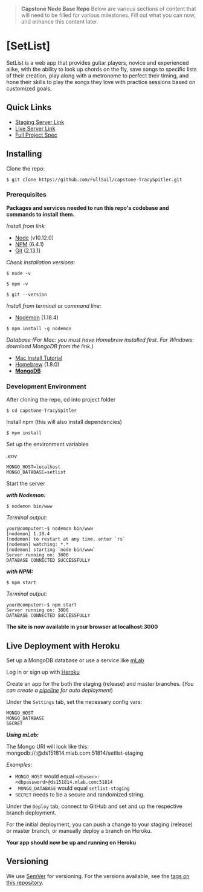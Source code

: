 > **Capstone Node Base Repo**
> Below are various sections of content that will need to be filled for various milestones. Fill out what you can now, and enhance this content later.


# [SetList]

SetList is a web app that provides guitar players, novice and experienced alike, with the ability to look up chords on the fly, save songs to specific lists of their creation, play along with a metronome to perfect their timing, and hone their skills to play the songs they love with practice sessions based on customized goals.

## Quick Links

* [Staging Server Link](https://ts-capstone-setlist-staging.herokuapp.com/start)
* [Live Server Link](https://ts-capstone-setlist-live.herokuapp.com/start)
* [Full Project Spec](./docs/readme.md)

## Installing

Clone the repo:

```
$ git clone https://github.com/FullSail/capstone-TracySpitler.git
```

### Prerequisites

__Packages and services needed to run this repo's codebase and commands to install them.__

_Install from link:_

* [Node](https://nodejs.org/en/) (v10.12.0)
* [NPM](https://www.npmjs.com/get-npm) (6.4.1)
* [Git](https://git-scm.com/) (2.13.1)

_Check installation versions:_

```
$ node -v
```
```
$ npm -v
```
```
$ git --version
```

_Install from terminal or command line:_

* [Nodemon](https://nodemon.io/) (1.18.4)

```
$ npm install -g nodemon
```

_Database (For Mac: you must have Homebrew installed first. For Windows: download MongoDB from the link.)_
* [Mac Install Tutorial](https://treehouse.github.io/installation-guides/mac/mongo-mac.html)
* [Homebrew](https://brew.sh/) (1.8.0)
* __[MongoDB](https://www.mongodb.com/)__

### Development Environment

After cloning the repo, cd into project folder

```
$ cd capstone-TracySpitler
```

Install npm (this will also install dependencies)

```
$ npm install
```

Set up the environment variables

_.env_

```
MONGO_HOST=localhost
MONGO_DATABASE=setlist
```

Start the server

**_with Nodemon:_**

```
$ nodemon bin/www
```

_Terminal output:_

```
your@computer:~$ nodemon bin/www
[nodemon] 1.18.4
[nodemon] to restart at any time, enter `rs`
[nodemon] watching: *.*
[nodemon] starting `node bin/www`
Server running on: 3000
DATABASE CONNECTED SUCCESSFULLY
```

**_with NPM:_**

```
$ npm start
```

_Terminal output:_

```
your@computer:~$ npm start
Server running on: 3000
DATABASE CONNECTED SUCCESSFULLY
```

__The site is now available in your browser at localhost:3000__

## Live Deployment with Heroku

Set up a MongoDB database or use a service like [mLab](https://mlab.com/)

Log in or sign up with [Heroku](https://www.heroku.com/)

Create an app for the both the staging (release) and master branches. (_You can create a [pipeline](https://devcenter.heroku.com/articles/pipelines) for auto deployment_)

Under the ```Settings``` tab, set the necessary config vars:
```
MONGO_HOST
MONGO_DATABASE
SECRET
```

*__Using mLab:__*

The Mongo URI will look like this: mongodb://<dbuser>:<dbpassword>@ds151814.mlab.com:51814/setlist-staging

_Examples:_

* ```MONGO_HOST``` would equal ```<dbuser>:<dbpassword>@ds151814.mlab.com:51814```
* ``` MONGO_DATABASE``` would equal ```setlist-staging```
* ```SECRET``` needs to be a secure and randomized string.

Under the ```Deploy``` tab, connect to GitHub and set and up the respective branch deployment.

For the initial deployment, you can push a change to your staging (release) or master branch, or manually deploy a branch on Heroku.

__Your app should now be up and running on Heroku__

## Versioning

We use [SemVer](http://semver.org/) for versioning. For the versions available, see the [tags on this repository](https://github.com/your/project/tags).
